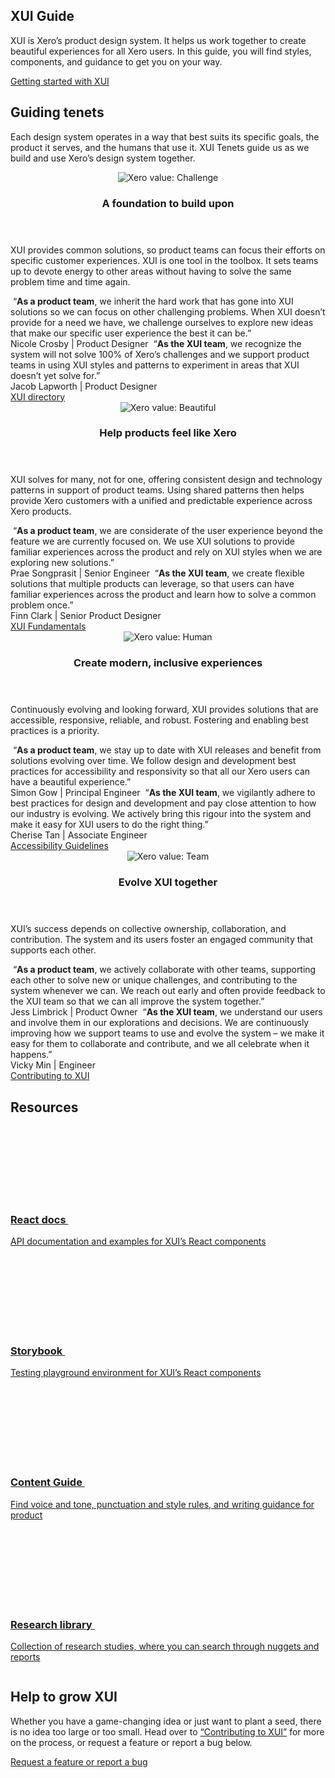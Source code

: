 <section class="ds-section ds-section-intro">
  <div class="ds-section--content">
    <h1 class="ds-section--heading ds-title--level-1">XUI Guide</h1>
    <p class="ds-detail">XUI is Xero’s product design system. It helps us work together to create beautiful experiences for all Xero users. In this guide, you will find styles, components, and guidance to get you on your&nbsp;way.</p>
    <div class="ds-actions">
      <a class="xui-button xui-button-standard xui-button-medium xui-button-fullwidth-layout" href="./section-getting-started.html">Getting started with XUI</a>
    </div>
  </div>
  <div class="ds-section--illustration">
    <img
      class="xui-illustration"
      src="./kss-assets/bike.svg"
      alt=""
    />
  </div>
</section>
<section class="ds-section ds-section-tenets">
  <h2 class="ds-section--heading ds-title--level-2" id="guiding-tenets">Guiding tenets</h2>
  <p class="ds-detail">Each design system operates in a way that best suits its specific goals, the product it serves, and the humans that use it. XUI Tenets guide us as we build and use Xero’s design system together.</p>
  <div class="ds-flexgrid">
    <article class="ds-tenet">
      <header class="ds-tenet--header">
        <div class="ds-tenet--headericon ds-tenet--headericon-foundation xui-iconwrapper xui-iconwrapper-medium">
          <img alt="Xero value: Challenge" src="./kss-assets/Value-challenge.svg"/>
        </div>
        <h3 class="ds-tenet--heading">A foundation to build upon</h3>
      </header>
      <p class="ds-detail">XUI provides common solutions, so product teams can focus their efforts on specific customer experiences. XUI is one tool in the toolbox. It sets teams up to devote energy to other areas without having to solve the same problem time and time again.</p>
      <footer class="ds-tenet--footer">
        <div class="ds-tenet--footer--personae">
          <span class="ds-xuiuser" tabindex="0" aria-describedby="foundation1">
            <img alt="" class="xui-avatar xui-avatar-xsmall" src="./kss-assets/nicole.png">
            <abbr class="xui-avatar xui-avatar-xsmall xui-avatar-color-9 xui-avatar-hidden" role="presentation"></abbr>
            <span id="foundation1" class="hover-tooltip">
              “<strong>As a product team</strong>, we inherit the hard work that has gone into XUI solutions so we can focus on other challenging problems. When XUI doesn’t provide for a need we have, we challenge ourselves to explore new ideas that make our specific user experience the best it can be.”
              <br /><span class="attribution ds-nowrap">Nicole Crosby | Product Designer</span>
            </span>
          </span>
          <span class="ds-xuiteam" tabindex="0" aria-describedby="foundation2">
            <img alt="" class="xui-avatar xui-avatar-xsmall xui-avatar-business" src="./kss-assets/uxe-team/jacob.jpeg">
            <abbr class="xui-avatar xui-avatar-xsmall xui-avatar-color-9 xui-avatar-business xui-avatar-hidden" role="presentation"></abbr>
            <span id="foundation2" class="hover-tooltip">
              “<strong>As the XUI team</strong>, we recognize the system will not solve 100% of Xero’s challenges and we support product teams in using XUI styles and patterns to experiment in areas that XUI doesn’t yet solve for.”
              <br /><span class="attribution ds-nowrap">Jacob Lapworth | Product Designer</span>
            </span>
          </span>
        </div>
        <a class="ds-tenet--footer--link" href="./section-getting-started-directory.html">XUI directory</a>
      </footer>
    </article>
    <article class="ds-tenet">
      <header class="ds-tenet--header">
        <div class="ds-tenet--headericon ds-tenet--headericon-feel xui-iconwrapper xui-iconwrapper-medium">
          <img alt="Xero value: Beautiful" src="./kss-assets/Value-beautiful.svg"/>
        </div>
        <h3 class="ds-tenet--heading">Help products feel like Xero</h3>
      </header>
      <p class="ds-detail">XUI solves for many, not for one, offering consistent design and technology patterns in support of product teams. Using shared patterns then helps provide Xero customers with a unified and predictable experience across Xero products.</p>
      <footer class="ds-tenet--footer">
        <div class="ds-tenet--footer--personae">
          <span class="ds-xuiuser" tabindex="0" aria-describedby="feel1">
            <img alt="" class="xui-avatar xui-avatar-xsmall" src="./kss-assets/prae.jpeg">
            <abbr class="xui-avatar xui-avatar-color-9 xui-avatar-hidden" role="presentation"></abbr>
            <span id="feel1" class="hover-tooltip">
              “<strong>As a product team</strong>, we are considerate of the user experience beyond the feature we are currently focused on. We use XUI solutions to provide familiar experiences across the product and rely on XUI styles when we are exploring new solutions.”
              <br /><span class="attribution ds-nowrap">Prae Songprasit | Senior Engineer</span>
            </span>
          </span>
          <span class="ds-xuiteam" tabindex="0" aria-describedby="feel2">
            <img alt="" class="xui-avatar xui-avatar-xsmall xui-avatar-business" src="./kss-assets/uxe-team/finn.jpeg">
            <abbr class="xui-avatar xui-avatar-color-9 xui-avatar-business xui-avatar-hidden" role="presentation"></abbr>
            <span id="feel2" class="hover-tooltip">
              “<strong>As the XUI team</strong>, we create flexible solutions that multiple products can leverage, so that users can have familiar experiences across the product and learn how to solve a common problem once.”
              <br /><span class="attribution ds-nowrap">Finn Clark | Senior Product Designer</span>
            </span>
          </span>
        </div>
        <a class="ds-tenet--footer--link" href="./section-fundamentals.html">XUI Fundamentals</a>
      </footer>
    </article>
    <article class="ds-tenet">
      <header class="ds-tenet--header tenet--header-inclusive">
        <div class="ds-tenet--headericon ds-tenet--headericon-inclusive xui-iconwrapper xui-iconwrapper-medium">
          <img alt="Xero value: Human" src="./kss-assets/Value-human.svg"/>
        </div>
        <h3 class="ds-tenet--heading">Create modern, inclusive experiences</h3>
      </header>
      <p class="ds-detail">Continuously evolving and looking forward, XUI provides solutions that are accessible, responsive, reliable, and robust. Fostering and enabling best practices is a priority.</p>
      <footer class="ds-tenet--footer">
        <div class="ds-tenet--footer--personae">
          <span class="ds-xuiuser" tabindex="0" aria-describedby="inclusive1">
            <img alt="" class="xui-avatar xui-avatar-xsmall" src="./kss-assets/simon.png">
            <abbr class="xui-avatar xui-avatar-xsmall xui-avatar-color-9 xui-avatar-hidden" role="presentation"></abbr>
            <span id="inclusive1" class="hover-tooltip">
              “<strong>As a product team</strong>, we stay up to date with XUI releases and benefit from solutions evolving over time. We follow design and development best practices for accessibility and responsivity so that all our Xero users can have a beautiful experience.”
              <br /><span class="attribution ds-nowrap">Simon Gow | Principal Engineer</span>
            </span>
          </span>
          <span class="ds-xuiteam" tabindex="0" aria-describedby="inclusive2">
            <img alt="" class="xui-avatar xui-avatar-xsmall xui-avatar-business" src="./kss-assets/uxe-team/cherise.jpeg">
            <abbr class="xui-avatar xui-avatar-xsmall xui-avatar-color-9 xui-avatar-business xui-avatar-hidden" role="presentation"></abbr>
            <span id="inclusive2" class="hover-tooltip">
              “<strong>As the XUI team</strong>, we vigilantly adhere to best practices for design and development and pay close attention to how our industry is evolving. We actively bring this rigour into the system and make it easy for XUI users to do the right thing.”
              <br /><span class="attribution ds-nowrap">Cherise Tan | Associate Engineer</span>
          </span>
        </div>
        <a class="ds-tenet--footer--link" href="./section-getting-started-accessibility-overview.html">Accessibility Guidelines</a>
      </footer>
    </article>
    <article class="ds-tenet">
      <header class="ds-tenet--header tenet--header-evolve">
        <div class="ds-tenet--headericon ds-tenet--headericon-evolve xui-iconwrapper xui-iconwrapper-medium">
          <img alt="Xero value: Team" src="./kss-assets/Value-team.svg"/>
        </div>
        <h3 class="ds-tenet--heading">Evolve XUI together</h3>
      </header>
      <p class="ds-detail">XUI’s success depends on collective ownership, collaboration, and contribution. The system and its users foster an engaged community that supports each other.</p>
      <footer class="ds-tenet--footer">
        <div class="ds-tenet--footer--personae">
          <span class="ds-xuiuser" tabindex="0" aria-describedby="evolve1">
            <img alt="" class="xui-avatar xui-avatar-xsmall" src="./kss-assets/jess.jpeg">
            <abbr class="xui-avatar xui-avatar-xsmall xui-avatar-color-9 xui-avatar-hidden" role="presentation"></abbr>
            <span id="evolve1" class="hover-tooltip">
              “<strong>As a product team</strong>, we actively collaborate with other teams, supporting each other to solve new or unique challenges, and contributing to the system whenever we can. We reach out early and often provide feedback to the XUI team so that we can all improve the system together.”
              <br /><span class="attribution ds-nowrap">Jess Limbrick | Product Owner</span>
            </span>
          </span>
          <span class="ds-xuiteam" tabindex="0" aria-describedby="evolve2">
            <img alt="" class="xui-avatar xui-avatar-xsmall xui-avatar-business" src="./kss-assets/uxe-team/vicky.jpeg">
            <abbr class="xui-avatar xui-avatar-xsmall xui-avatar-color-9 xui-avatar-business xui-avatar-hidden" role="presentation"></abbr>
            <span id="evolve2" class="hover-tooltip">
              “<strong>As the XUI team</strong>, we understand our users and involve them in our explorations and decisions. We are continuously improving how we support teams to use and evolve the system – we make it easy for them to collaborate and contribute, and we all celebrate when it happens.”
              <br /><span class="attribution ds-nowrap">Vicky Min | Engineer</span>
            </span>
          </span>
        </div>
        <a class="ds-tenet--footer--link" href="./section-contributing-to-xui.html">Contributing to XUI</a>
      </footer>
    </article>
  </div>
</section>
<section class="ds-section ds-section-resources">
  <h2 class="ds-section--heading ds-title--level-2" id="resources">Resources</h2>
  <div class="ds-flexgrid">
    <div class="ds-flexgrid--subrow">
      <a class="ds-resource" href="./react/" target="_blank">
        <h3 class="ds-resource--heading">React <span class="ds-nowrap">docs <svg focusable="false" class="xui-icon" role="presentation"> <use xlink:href="#xui-icon-external" /></svg></span></h3>
        </header>
        <p class="ds-detail">API documentation and examples for XUI’s React components</p>
      </a>
      <a class="ds-resource" target="_blank" href="./storybook/">
        <h3 class="ds-resource--heading ds-nowrap">Storybook <svg focusable="false" class="xui-icon" role="presentation"> <use xlink:href="#xui-icon-external" /></svg></h3>
        <p class="ds-detail">Testing playground environment for XUI’s React components</p>
      </a>
    </div>
    <div class="ds-flexgrid--subrow">
      <a class="ds-resource" target="_blank" href="https://xui.xero.com/product-language-guide/">
        <h3 class="ds-resource--heading">Content <span class="ds-nowrap">Guide <svg focusable="false" class="xui-icon" role="presentation"> <use xlink:href="#xui-icon-external" /></svg></span></h3>
        <p class="ds-detail">Find voice and tone, punctuation and style rules, and writing guidance for product</p>
      </a>
      <a class="ds-resource" target="_blank" href="https://research.xero.com/">
        <h3 class="ds-resource--heading">Research <span class="ds-nowrap">library <svg focusable="false" class="xui-icon" role="presentation"> <use xlink:href="#xui-icon-external" /></svg></span></h3>
        <p class="ds-detail">Collection of research studies, where you can search through nuggets and reports</p>
      </a>
    </div>
  </div>
</section>
<section class="ds-section ds-section-helpevolve">
  <div class="ds-section--illustration">
    <img
      class="xui-illustration"
      src="./kss-assets/pohutukawa.svg"
      alt=""
    />
  </div>
  <div class="ds-section--content">
    <h2 class="ds-section--heading ds-title--level-2">Help to grow XUI</h2>
    <p class="ds-detail">Whether you have a game-changing idea or just want to plant a seed, there is no idea too large or too small. Head over to <a href="./section-contributing-to-xui.html">“Contributing to XUI”</a> for more on the process, or request a feature or report a bug below.</p>
    <div class="ds-actions">
      <a class="xui-button xui-button-standard xui-button-medium xui-button-fullwidth-layout" href="https://confluence.teamxero.com/display/PLAT/Help+to+grow+XUI">Request a feature or report a bug</a>
    </div>
  </div>
</section>
